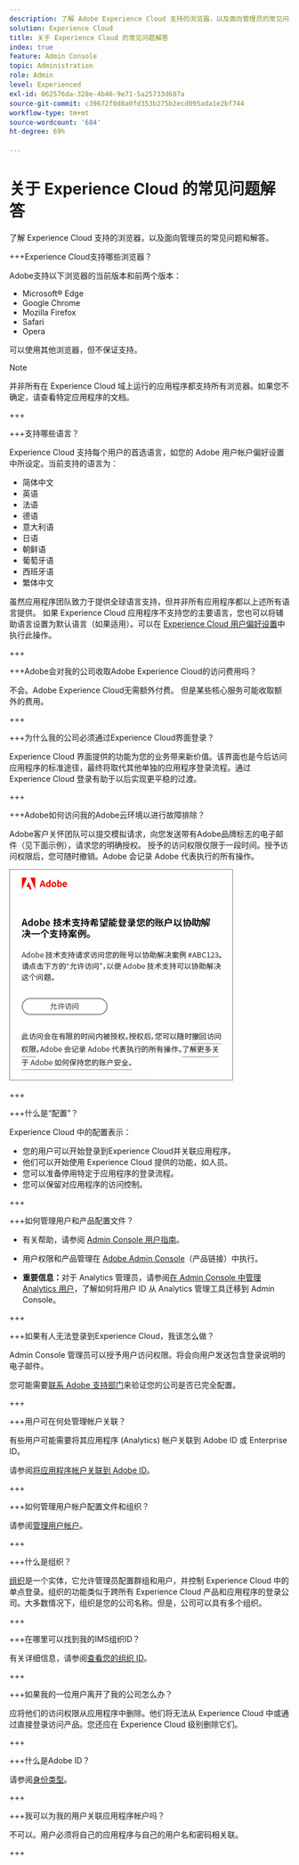```yaml
---
description: 了解 Adobe Experience Cloud 支持的浏览器，以及面向管理员的常见问题解答。
solution: Experience Cloud
title: 关于 Experience Cloud 的常见问题解答
index: true
feature: Admin Console
topic: Administration
role: Admin
level: Experienced
exl-id: 062576da-328e-4b46-9e71-5a25733d607a
source-git-commit: c39672f0d8a0fd353b275b2ecd095ada1e2bf744
workflow-type: tm+mt
source-wordcount: '684'
ht-degree: 69%

---
```


# 关于 Experience Cloud 的常见问题解答

了解 Experience Cloud 支持的浏览器，以及面向管理员的常见问题和解答。

+++Experience Cloud支持哪些浏览器？

Adobe支持以下浏览器的当前版本和前两个版本：

* Microsoft® Edge
* Google Chrome
* Mozilla Firefox
* Safari
* Opera

可以使用其他浏览器，但不保证支持。

>[!NOTE]
>
>并非所有在 Experience Cloud 域上运行的应用程序都支持所有浏览器。如果您不确定，请查看特定应用程序的文档。

+++

+++支持哪些语言？

Experience Cloud 支持每个用户的首选语言，如您的 Adobe 用户帐户偏好设置中所设定。当前支持的语言为：

* 简体中文
* 英语
* 法语
* 德语
* 意大利语
* 日语
* 朝鲜语
* 葡萄牙语
* 西班牙语
* 繁体中文

虽然应用程序团队致力于提供全球语言支持，但并非所有应用程序都以上述所有语言提供。 如果 Experience Cloud 应用程序不支持您的主要语言，您也可以将辅助语言设置为默认语言（如果适用）。可以在 [Experience Cloud 用户偏好设置](https://experience.adobe.com/preferences)中执行此操作。

+++

+++Adobe会对我的公司收取Adobe Experience Cloud的访问费用吗？

不会。Adobe Experience Cloud无需额外付费。 但是某些核心服务可能收取额外的费用。

+++

+++为什么我的公司必须通过Experience Cloud界面登录？

Experience Cloud 界面提供的功能为您的业务带来新价值。该界面也是今后访问应用程序的标准途径，最终将取代其他单独的应用程序登录流程。通过 Experience Cloud 登录有助于以后实现更平稳的过渡。

+++

+++Adobe如何访问我的Adobe云环境以进行故障排除？

Adobe客户关怀团队可以提交模拟请求，向您发送带有Adobe品牌标志的电子邮件（见下面示例），请求您的明确授权。 授予的访问权限仅限于一段时间。授予访问权限后，您可随时撤销。Adobe 会记录 Adobe 代表执行的所有操作。

![Adobe 支持案列](../assets/support-email.png)

+++

+++什么是“配置”？

Experience Cloud 中的配置表示：

* 您的用户可以开始登录到Experience Cloud并关联应用程序。
* 他们可以开始使用 Experience Cloud 提供的功能，如人员。
* 您可以准备停用特定于应用程序的登录流程。
* 您可以保留对应用程序的访问控制。

+++

+++如何管理用户和产品配置文件？

* 有关帮助，请参阅 [Admin Console 用户指南](https://helpx.adobe.com/cn/enterprise/admin-guide.html)。

* 用户权限和产品管理在 [Adobe Admin Console](https://adminconsole.adobe.com/enterprise)（产品链接）中执行。

* **重要信息：**&#x200B;对于 Analytics 管理员，请参阅[在 Admin Console 中管理 Analytics 用户](https://experienceleague.adobe.com/docs/analytics/admin/user-product-management/migrate-users/c-migration-tool.html)，了解如何将用户 ID 从 Analytics 管理工具迁移到 Admin Console。

+++

+++如果有人无法登录到Experience Cloud，我该怎么做？

Admin Console 管理员可以授予用户访问权限。将会向用户发送包含登录说明的电子邮件。

您可能需要[联系 Adobe 支持部门](https://experienceleague.adobe.com/?support-solution=General#support)来验证您的公司是否已完全配置。

+++

+++用户可在何处管理帐户关联？

有些用户可能需要将其应用程序 (Analytics) 帐户关联到 Adobe ID 或 Enterprise ID。

请参阅[将应用程序帐户关联到 Adobe ID](../administration/organizations.md)。

+++

+++如何管理用户帐户配置文件和组织？

请参阅[管理用户帐户](../administration/organizations.md)。

+++

+++什么是组织？

[组织](../administration/organizations.md)是一个实体，它允许管理员配置群组和用户，并控制 Experience Cloud 中的单点登录。组织的功能类似于跨所有 Experience Cloud 产品和应用程序的登录公司。大多数情况下，组织是您的公司名称。但是，公司可以具有多个组织。

+++

+++在哪里可以找到我的IMS组织ID？

有关详细信息，请参阅[查看您的组织 ID](../administration/organizations.md)。

+++

+++如果我的一位用户离开了我的公司怎么办？

应将他们的访问权限从应用程序中删除。他们将无法从 Experience Cloud 中或通过直接登录访问产品。您还应在 Experience Cloud 级别删除它们。

+++

+++什么是Adobe ID？

请参阅[身份类型](https://helpx.adobe.com/cn/enterprise/using/identity.html)。

+++

+++我可以为我的用户关联应用程序帐户吗？

不可以。用户必须将自己的应用程序与自己的用户名和密码相关联。

+++
